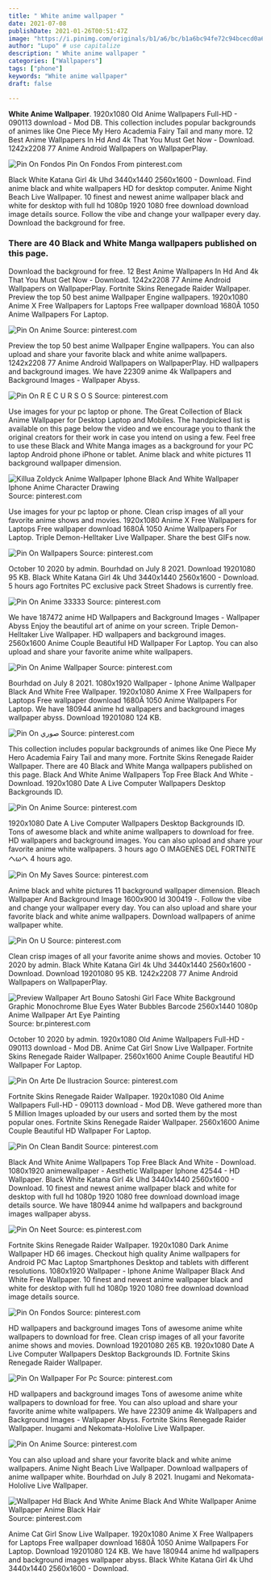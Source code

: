 ```yaml
---
title: " White anime wallpaper "
date: 2021-07-08
publishDate: 2021-01-26T00:51:47Z
image: "https://i.pinimg.com/originals/b1/a6/bc/b1a6bc94fe72c94bcecd0a6d2d23c885.jpg"
author: "Lupo" # use capitalize
description: " White anime wallpaper "
categories: ["Wallpapers"]
tags: ["phone"]
keywords: "White anime wallpaper"
draft: false

---
```



**White Anime Wallpaper**. 1920x1080 Old Anime Wallpapers Full-HD - 090113 download - Mod DB. This collection includes popular backgrounds of animes like One Piece My Hero Academia Fairy Tail and many more. 12 Best Anime Wallpapers In Hd And 4k That You Must Get Now - Download. 1242x2208 77 Anime Android Wallpapers on WallpaperPlay.

![Pin On Fondos](https://i.pinimg.com/originals/b0/42/8d/b0428dfa06364283df7f951e73411cf5.jpg "Pin On Fondos")
Pin On Fondos From pinterest.com


Black White Katana Girl 4k Uhd 3440x1440 2560x1600 - Download. Find anime black and white wallpapers HD for desktop computer. Anime Night Beach Live Wallpaper. 10 finest and newest anime wallpaper black and white for desktop with full hd 1080p 1920 1080 free download download image details source. Follow the vibe and change your wallpaper every day. Download the background for free.

### There are 40 Black and White Manga wallpapers published on this page.

Download the background for free. 12 Best Anime Wallpapers In Hd And 4k That You Must Get Now - Download. 1242x2208 77 Anime Android Wallpapers on WallpaperPlay. Fortnite Skins Renegade Raider Wallpaper. Preview the top 50 best anime Wallpaper Engine wallpapers. 1920x1080 Anime X Free Wallpapers for Laptops Free wallpaper download 1680Ã 1050 Anime Wallpapers For Laptop.


![Pin On Anime](https://i.pinimg.com/originals/46/ac/56/46ac5628193eeec4a6336d9340e91ef9.jpg "Pin On Anime")
Source: pinterest.com

Preview the top 50 best anime Wallpaper Engine wallpapers. You can also upload and share your favorite black and white anime wallpapers. 1242x2208 77 Anime Android Wallpapers on WallpaperPlay. HD wallpapers and background images. We have 22309 anime 4k Wallpapers and Background Images - Wallpaper Abyss.

![Pin On R E C U R S O S](https://i.pinimg.com/originals/c8/7c/8c/c87c8ce9ba599795719c6a86d281f19d.jpg "Pin On R E C U R S O S")
Source: pinterest.com

Use images for your pc laptop or phone. The Great Collection of Black Anime Wallpaper for Desktop Laptop and Mobiles. The handpicked list is available on this page below the video and we encourage you to thank the original creators for their work in case you intend on using a few. Feel free to use these Black and White Manga images as a background for your PC laptop Android phone iPhone or tablet. Anime black and white pictures 11 background wallpaper dimension.

![Killua Zoldyck Anime Wallpaper Iphone Black And White Wallpaper Iphone Anime Character Drawing](https://i.pinimg.com/originals/fc/94/10/fc94100282d0c1872b9864827f5d7c72.jpg "Killua Zoldyck Anime Wallpaper Iphone Black And White Wallpaper Iphone Anime Character Drawing")
Source: pinterest.com

Use images for your pc laptop or phone. Clean crisp images of all your favorite anime shows and movies. 1920x1080 Anime X Free Wallpapers for Laptops Free wallpaper download 1680Ã 1050 Anime Wallpapers For Laptop. Triple Demon-Helltaker Live Wallpaper. Share the best GIFs now.

![Pin On Wallpapers](https://i.pinimg.com/originals/ba/42/84/ba4284970eaca025667c7ee0215fcf38.jpg "Pin On Wallpapers")
Source: pinterest.com

October 10 2020 by admin. Bourhdad on July 8 2021. Download 19201080 95 KB. Black White Katana Girl 4k Uhd 3440x1440 2560x1600 - Download. 5 hours ago Fortnites PC exclusive pack Street Shadows is currently free.

![Pin On Anime 33333](https://i.pinimg.com/originals/35/ff/f1/35fff1c09734d32bce213f2145a93381.jpg "Pin On Anime 33333")
Source: pinterest.com

We have 187472 anime HD Wallpapers and Background Images - Wallpaper Abyss Enjoy the beautiful art of anime on your screen. Triple Demon-Helltaker Live Wallpaper. HD wallpapers and background images. 2560x1600 Anime Couple Beautiful HD Wallpaper For Laptop. You can also upload and share your favorite anime white wallpapers.

![Pin On Anime Wallpaper](https://i.pinimg.com/originals/85/64/34/856434e3b5c165f8c6451f483e5fc156.jpg "Pin On Anime Wallpaper")
Source: pinterest.com

Bourhdad on July 8 2021. 1080x1920 Wallpaper - Iphone Anime Wallpaper Black And White Free Wallpaper. 1920x1080 Anime X Free Wallpapers for Laptops Free wallpaper download 1680Ã 1050 Anime Wallpapers For Laptop. We have 180944 anime hd wallpapers and background images wallpaper abyss. Download 19201080 124 KB.

![Pin On صوري](https://i.pinimg.com/originals/bb/f0/70/bbf0707986627cb06579f4d0d9a7afcd.jpg "Pin On صوري")
Source: pinterest.com

This collection includes popular backgrounds of animes like One Piece My Hero Academia Fairy Tail and many more. Fortnite Skins Renegade Raider Wallpaper. There are 40 Black and White Manga wallpapers published on this page. Black And White Anime Wallpapers Top Free Black And White - Download. 1920x1080 Date A Live Computer Wallpapers Desktop Backgrounds ID.

![Pin On Anime](https://i.pinimg.com/originals/a5/b9/5f/a5b95f31faa46fa9f375ea850d4354e8.png "Pin On Anime")
Source: pinterest.com

1920x1080 Date A Live Computer Wallpapers Desktop Backgrounds ID. Tons of awesome black and white anime wallpapers to download for free. HD wallpapers and background images. You can also upload and share your favorite anime white wallpapers. 3 hours ago O IMAGENES DEL FORTNITEヘωヘ 4 hours ago.

![Pin On My Saves](https://i.pinimg.com/originals/ae/bd/c5/aebdc5b1414a9f46f0feb76ddfc5374d.jpg "Pin On My Saves")
Source: pinterest.com

Anime black and white pictures 11 background wallpaper dimension. Bleach Wallpaper And Background Image 1600x900 Id 300419 -. Follow the vibe and change your wallpaper every day. You can also upload and share your favorite black and white anime wallpapers. Download wallpapers of anime wallpaper white.

![Pin On U](https://i.pinimg.com/originals/69/75/af/6975af37a19206c550042677497e00d7.jpg "Pin On U")
Source: pinterest.com

Clean crisp images of all your favorite anime shows and movies. October 10 2020 by admin. Black White Katana Girl 4k Uhd 3440x1440 2560x1600 - Download. Download 19201080 95 KB. 1242x2208 77 Anime Android Wallpapers on WallpaperPlay.

![Preview Wallpaper Art Bouno Satoshi Girl Face White Background Graphic Monochrome Blue Eyes Water Bubbles Barcode 2560x1440 1080p Anime Wallpaper Art Eye Painting](https://i.pinimg.com/originals/5f/72/95/5f72956ace544b4b484f6660e6fb8c9c.jpg "Preview Wallpaper Art Bouno Satoshi Girl Face White Background Graphic Monochrome Blue Eyes Water Bubbles Barcode 2560x1440 1080p Anime Wallpaper Art Eye Painting")
Source: br.pinterest.com

October 10 2020 by admin. 1920x1080 Old Anime Wallpapers Full-HD - 090113 download - Mod DB. Anime Cat Girl Snow Live Wallpaper. Fortnite Skins Renegade Raider Wallpaper. 2560x1600 Anime Couple Beautiful HD Wallpaper For Laptop.

![Pin On Arte De Ilustracion](https://i.pinimg.com/originals/15/80/26/1580263449245ef76ca5f1b6741cffb5.jpg "Pin On Arte De Ilustracion")
Source: pinterest.com

Fortnite Skins Renegade Raider Wallpaper. 1920x1080 Old Anime Wallpapers Full-HD - 090113 download - Mod DB. Weve gathered more than 5 Million Images uploaded by our users and sorted them by the most popular ones. Fortnite Skins Renegade Raider Wallpaper. 2560x1600 Anime Couple Beautiful HD Wallpaper For Laptop.

![Pin On Clean Bandit](https://i.pinimg.com/originals/40/03/de/4003de4600bf779ee7acb6e22f9d0ecb.jpg "Pin On Clean Bandit")
Source: pinterest.com

Black And White Anime Wallpapers Top Free Black And White - Download. 1080x1920 animewallpaper - Aesthetic Wallpaper Iphone 42544 - HD Wallpaper. Black White Katana Girl 4k Uhd 3440x1440 2560x1600 - Download. 10 finest and newest anime wallpaper black and white for desktop with full hd 1080p 1920 1080 free download download image details source. We have 180944 anime hd wallpapers and background images wallpaper abyss.

![Pin On Neet](https://i.pinimg.com/736x/0c/5e/58/0c5e58df152229b4f2f7392960200fea.jpg "Pin On Neet")
Source: es.pinterest.com

Fortnite Skins Renegade Raider Wallpaper. 1920x1080 Dark Anime Wallpaper HD 66 images. Checkout high quality Anime wallpapers for Android PC Mac Laptop Smartphones Desktop and tablets with different resolutions. 1080x1920 Wallpaper - Iphone Anime Wallpaper Black And White Free Wallpaper. 10 finest and newest anime wallpaper black and white for desktop with full hd 1080p 1920 1080 free download download image details source.

![Pin On Fondos](https://i.pinimg.com/originals/b0/42/8d/b0428dfa06364283df7f951e73411cf5.jpg "Pin On Fondos")
Source: pinterest.com

HD wallpapers and background images Tons of awesome anime white wallpapers to download for free. Clean crisp images of all your favorite anime shows and movies. Download 19201080 265 KB. 1920x1080 Date A Live Computer Wallpapers Desktop Backgrounds ID. Fortnite Skins Renegade Raider Wallpaper.

![Pin On Wallpaper For Pc](https://i.pinimg.com/originals/00/d0/14/00d014804b8a5e863bba5019ff6ae2b5.jpg "Pin On Wallpaper For Pc")
Source: pinterest.com

HD wallpapers and background images Tons of awesome anime white wallpapers to download for free. You can also upload and share your favorite anime white wallpapers. We have 22309 anime 4k Wallpapers and Background Images - Wallpaper Abyss. Fortnite Skins Renegade Raider Wallpaper. Inugami and Nekomata-Hololive Live Wallpaper.

![Pin On Anime](https://i.pinimg.com/564x/81/e6/c7/81e6c7b14b411045b48f1b3d811794f6.jpg "Pin On Anime")
Source: pinterest.com

You can also upload and share your favorite black and white anime wallpapers. Anime Night Beach Live Wallpaper. Download wallpapers of anime wallpaper white. Bourhdad on July 8 2021. Inugami and Nekomata-Hololive Live Wallpaper.

![Wallpaper Hd Black And White Anime Black And White Wallpaper Anime Wallpaper Anime Black Hair](https://i.pinimg.com/originals/b1/a6/bc/b1a6bc94fe72c94bcecd0a6d2d23c885.jpg "Wallpaper Hd Black And White Anime Black And White Wallpaper Anime Wallpaper Anime Black Hair")
Source: pinterest.com

Anime Cat Girl Snow Live Wallpaper. 1920x1080 Anime X Free Wallpapers for Laptops Free wallpaper download 1680Ã 1050 Anime Wallpapers For Laptop. Download 19201080 124 KB. We have 180944 anime hd wallpapers and background images wallpaper abyss. Black White Katana Girl 4k Uhd 3440x1440 2560x1600 - Download.

